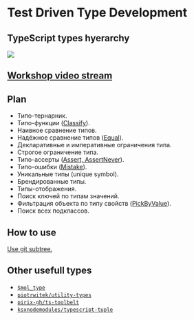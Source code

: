 # Test Driven Type Development

## TypeScript types hyerarchy

![](https://habrastorage.org/webt/5t/k3/c6/5tk3c6ersy8tehcgylcomegjy5s.png)

## [Workshop video stream](https://www.youtube.com/watch?v=KSzZnw7upqM)

## Plan

- Типо-тернарник.
- Типо-функции ([Classify](types/classify.ts)).
- Наивное сравнение типов.
- Надёжное сравнение типов ([Equal](types/equal.ts)).
- Декларативные и императивные ограничения типа.
- Строгое ограничение типа.
- Типо-ассерты ([Assert, AssertNever](types/assert.ts)).
- Типо-ошибки ([Mistake](types/mistake.ts)).
- Уникальные типы (unique symbol).
- Брендированные типы.
- Типы-отображения.
- Поиск ключей по типам значений.
- Фильтрация объекта по типу свойств ([PickByValue](types/pick-by-value.ts)).
- Поиск всех подклассов.

## How to use

[Use git subtree.](https://www.atlassian.com/git/tutorials/git-subtree)

## Other usefull types

- [`$mol_type`](https://github.com/hyoo-ru/mam_mol/tree/master/type)
- [`piotrwitek/utility-types`](https://github.com/piotrwitek/utility-types)
- [`pirix-gh/ts-toolbelt`](https://github.com/pirix-gh/ts-toolbelt)
- [`ksxnodemodules/typescript-tuple`](https://github.com/ksxnodemodules/typescript-tuple)
